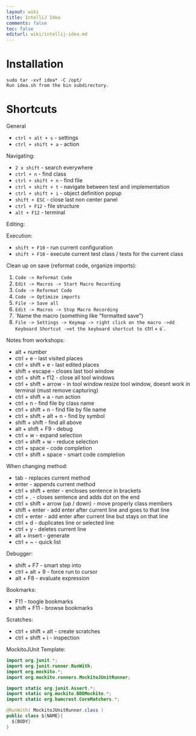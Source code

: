 ```yaml
---
layout: wiki
title: IntelliJ Idea
comments: false
toc: false
editurl: wiki/intellij-idea.md
---
```

# Installation
```
sudo tar -xvf idea* -C /opt/
Run idea.sh from the bin subdirectory.
```

# Shortcuts

General

* `ctrl + alt + s` - settings
* `ctrl + shift + a` - action

Navigating:

* `2 x shift` - search everywhere
* `ctrl + n` - find class
* `ctrl + shift + n` - find file
* `ctrl + shift + t` - navigate between test and implementation
* `ctrl + shift + i` - object definition popup
* `shift + ESC` - close last non center panel
* `ctrl + F12` - file structure
* `alt + F12` - terminal

Editing:

Execution:

* `shift + F10` - run current configuration
* `shift + F10` - execute current test class / tests for the current class

Clean up on save (reformat code, organize imports):

1. `Code -> Reformat Code`
2. `Edit -> Macros -> Start Macro Recording`
3. `Code -> Reformat Code`
3. `Code -> Optimize imports`
4. `File -> Save all`
5. `Edit -> Macros -> Stop Macro Recording`
6. `Name the macro (something like "formatted save")
7. `File -> Settings -> Keymap -> right click on the macro ->dd Keyboard Shortcut ->et the keyboard shortcut to `ctrl + s`. 

Notes from workshops:
* alt + number
* ctrl + e - last visited places
* ctrl + shift + e - last edited places
* shift + escape - closes last tool window
* ctrl + shift + f12 - close all tool windows
* ctrl + shift + arrow - in tool window resize tool window, doesnt work in terminal (must remove capturing)
* ctrl + shift + a - run action
* ctrl + n - find file by class name
* ctrl + shift + n - find file by file name
* ctrl + shift + alt + n - find by symbol
* shift + shift - find all above
* alt + shift + F9 - debug
* ctrl + w - expand selection
* ctrl + shift + w - reduce selection
* ctrl + space - code completion
* ctrl + shift + space - smart code completion

When changing method:
* tab - replaces current method
* enter - appends current method
* ctrl + shift + enter - encloses sentence in brackets
* ctrl + . - closes sentence and adds dot on the end
* ctrl + shift + arrow (up / down) - move properly class members
* shift + enter - add enter after current line and goes to that line
* ctrl + enter - add enter after current line but stays on that line
* ctrl + d - duplicates line or selected line
* ctrl + y - deletes current line
* alt + insert - generate
* ctrl + ~ - quick list

Debugger:
* shift + F7 - smart step into
* ctrl + alt + 9 - force run to cursor
* alt + F8 - evaluate expression

Bookmarks:
* F11 - toogle bookmarks
* shift + F11 - browse bookmarks

Scratches:
* ctrl + shift + alt - create scratches
* ctrl + shift + i - inspection

MockitoJUnit Template:

```java
import org.junit.*;
import org.junit.runner.RunWith;
import org.mockito.*;
import org.mockito.runners.MockitoJUnitRunner;

import static org.junit.Assert.*;
import static org.mockito.BDDMockito.*;
import static org.hamcrest.CoreMatchers.*;

@RunWith( MockitoJUnitRunner.class )
public class ${NAME}{
  ${BODY}
}
```
